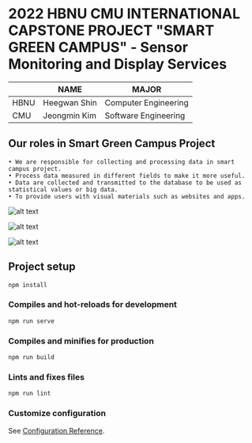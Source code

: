 # 2022 HBNU CMU INTERNATIONAL CAPSTONE PROJECT "SMART GREEN CAMPUS" - Sensor Monitoring and Display Services

| | NAME | MAJOR |
| - | - | - |
| HBNU | Heegwan Shin | Computer Engineering |
| CMU | Jeongmin Kim | Software Engineering |

## Our roles in Smart Green Campus Project
```
• We are responsible for collecting and processing data in smart campus project.
• Process data measured in different fields to make it more useful.
• Data are collected and transmitted to the database to be used as statistical values or big data. 
• To provide users with visual materials such as websites and apps.
```

![alt text](https://cdn.discordapp.com/attachments/1088358270659477525/1155378133718011926/Screenshot_2566-09-24_at_12.39.19.png)

![alt text](https://cdn.discordapp.com/attachments/1088358270659477525/1155378134095495258/Screenshot_2566-09-24_at_12.39.29.png)

![alt text](https://cdn.discordapp.com/attachments/1088358270659477525/1155378134754009098/Screenshot_2566-09-24_at_12.39.50.png)

## Project setup
```
npm install
```

### Compiles and hot-reloads for development
```
npm run serve
```

### Compiles and minifies for production
```
npm run build
```

### Lints and fixes files
```
npm run lint
```

### Customize configuration
See [Configuration Reference](https://cli.vuejs.org/config/).
